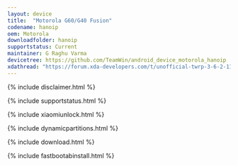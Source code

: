 ```yaml
---
layout: device
title:  "Motorola G60/G40 Fusion"
codename: hanoip
oem: Motorola
downloadfolder: hanoip
supportstatus: Current
maintainer: G Raghu Varma
devicetree: https://github.com/TeamWin/android_device_motorola_hanoip
xdathread: "https://forum.xda-developers.com/t/unofficial-twrp-3-6-2-11-0-team-win-recovery-project-moto-g60-g40.4453417/"
---
```


{% include disclaimer.html %}

{% include supportstatus.html %}

{% include xiaomiunlock.html %}

{% include dynamicpartitions.html %}

{% include download.html %}

{% include fastbootabinstall.html %}
